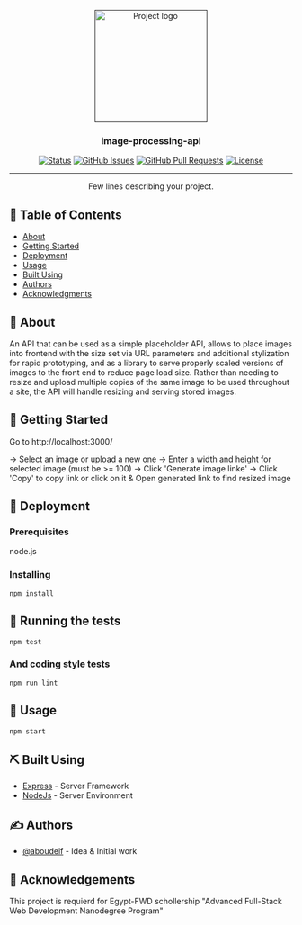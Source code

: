 <p align="center">
  <a href="" rel="noopener">
 <img width=200px height=200px src="https://i.imgur.com/6wj0hh6.jpg" alt="Project logo"></a>
</p>

<h3 align="center">image-processing-api</h3>

<div align="center">

[![Status](https://img.shields.io/badge/status-active-success.svg)]()
[![GitHub Issues](https://img.shields.io/github/issues/aboudeif/The-Documentation-Compendium.svg)](https://github.com/aboudeif/The-Documentation-Compendium/issues)
[![GitHub Pull Requests](https://img.shields.io/github/issues-pr/aboudeif/The-Documentation-Compendium.svg)](https://github.com/aboudeif/The-Documentation-Compendium/pulls)
[![License](https://img.shields.io/badge/license-MIT-blue.svg)](/LICENSE)

</div>

---

<p align="center"> Few lines describing your project.
    <br> 
</p>

## 📝 Table of Contents

- [About](#about)
- [Getting Started](#getting_started)
- [Deployment](#deployment)
- [Usage](#usage)
- [Built Using](#built_using)
- [Authors](#authors)
- [Acknowledgments](#acknowledgement)

## 🧐 About <a name = "about"></a>

An API that can be used as a simple placeholder API, allows to place images into frontend with the size set via URL parameters and additional stylization for rapid prototyping, and as a library to serve properly scaled versions of images to the front end to reduce page load size. Rather than needing to resize and upload multiple copies of the same image to be used throughout a site, the API will handle resizing and serving stored images.

## 🏁 Getting Started <a name = "getting_started"></a>

Go to http://localhost:3000/ 

→ Select an image or upload a new one
→ Enter a width and height for selected image (must be >= 100)
→ Click 'Generate image linke'
→ Click 'Copy' to copy link or click on it
  & Open generated link to find resized image

## 🏁 Deployment <a name = "deployment"></a>

### Prerequisites

node.js 

### Installing

```
npm install
```
## 🔧 Running the tests <a name = "tests"></a>

```
npm test
```
### And coding style tests

```
npm run lint
```
## 🎈 Usage <a name="usage"></a>

```
npm start
```
## ⛏️ Built Using <a name = "built_using"></a>

- [Express](https://expressjs.com/) - Server Framework
- [NodeJs](https://nodejs.org/en/) - Server Environment

## ✍️ Authors <a name = "authors"></a>

- [@aboudeif](https://github.com/aboudeif) - Idea & Initial work

## 🎉 Acknowledgements <a name = "acknowledgement"></a>

This project is requierd for Egypt-FWD schollership "Advanced Full-Stack Web Development Nanodegree Program"
